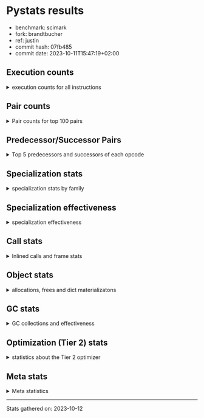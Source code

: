 
# Pystats results

- benchmark: scimark
- fork: brandtbucher
- ref: justin
- commit hash: 07fb485
- commit date: 2023-10-11T15:47:19+02:00

## Execution counts

<details>
<summary> execution counts for all instructions </summary>

|Name | Count | Self | Cumulative | Miss ratio | 
|---|---:|---:|---:|---:|
| LOAD_FAST | 813,094,500 | 18.5% | 18.5% |  |
| LOAD_FAST_LOAD_FAST | 324,695,460 | 7.4% | 26.0% |  |
| POP_JUMP_IF_FALSE | 246,684,780 | 5.6% | 31.6% |  |
| LOAD_ATTR_INSTANCE_VALUE | 240,823,560 | 5.5% | 37.1% |  |
| LOAD_CONST | 220,914,420 | 5.0% | 42.1% |  |
| SWAP | 219,881,040 | 5.0% | 47.1% |  |
| COPY | 207,718,800 | 4.7% | 51.9% |  |
| BINARY_SUBSCR | 175,609,480 | 4.0% | 55.9% |  |
| COMPARE_OP_INT | 167,021,100 | 3.8% | 59.7% |  |
| RESUME_CHECK | 136,703,580 | 3.1% | 62.8% |  |
| RETURN_VALUE | 135,842,700 | 3.1% | 65.9% |  |
| LOAD_GLOBAL_BUILTIN | 133,625,340 | 3.0% | 68.9% |  |
| STORE_SUBSCR | 129,598,560 | 3.0% | 71.9% |  |
| BINARY_OP_ADD_INT | 118,886,160 | 2.7% | 74.6% |  |
| STORE_FAST | 93,677,280 | 2.1% | 76.8% |  |
| BINARY_OP_ADD_FLOAT | 90,549,780 | 2.1% | 78.8% |  |
| BINARY_SUBSCR_GETITEM | 88,538,340 | 2.0% | 80.8% |  |
| BINARY_OP_MULTIPLY_FLOAT | 80,800,980 | 1.8% | 82.7% |  |
| ENTER_EXECUTOR | 79,736,520 | 1.8% | 84.5% |  |
| TO_BOOL_BOOL | 73,060,620 | 1.7% | 86.2% |  |
| JUMP_FORWARD | 70,645,560 | 1.6% | 87.8% |  |
| BINARY_OP_SUBTRACT_FLOAT | 69,083,820 | 1.6% | 89.4% |  |
| CALL_ISINSTANCE | 60,337,740 | 1.4% | 90.7% |  |
| BINARY_SUBSCR_LIST_INT | 60,326,340 | 1.4% | 92.1% |  |
| STORE_FAST_STORE_FAST | 41,780,580 | 1.0% | 93.1% |  |
| CALL_PY_EXACT_ARGS | 41,190,480 | 0.9% | 94.0% |  |
| LOAD_ATTR_METHOD_WITH_VALUES | 41,174,940 | 0.9% | 94.9% |  |
| UNPACK_SEQUENCE_TWO_TUPLE | 35,180,400 | 0.8% | 95.7% |  |
| BINARY_OP_MULTIPLY_INT | 34,928,880 | 0.8% | 96.5% |  |
| BUILD_TUPLE | 29,412,240 | 0.7% | 97.2% |  |
| BINARY_OP_SUBTRACT_INT | 27,661,920 | 0.6% | 97.8% |  |
| STORE_ATTR_INSTANCE_VALUE | 22,569,720 | 0.5% | 98.4% |  |
| LOAD_ATTR_NONDESCRIPTOR_WITH_VALUES | 16,035,480 | 0.4% | 98.7% | 0.1% |
| CALL_BUILTIN_CLASS | 12,943,380 | 0.3% | 99.0% |  |
| COMPARE_OP | 6,607,820 | 0.2% | 99.2% |  |
| BINARY_OP | 6,470,340 | 0.1% | 99.3% |  |
| RETURN_CONST | 6,392,640 | 0.1% | 99.5% |  |
| INTERPRETER_EXIT | 6,373,980 | 0.1% | 99.6% |  |
| POP_JUMP_IF_TRUE | 6,303,000 | 0.1% | 99.7% |  |
| COMPARE_OP_FLOAT | 6,297,000 | 0.1% | 99.9% |  |
| BINARY_SUBSCR_TUPLE_INT | 1,200,000 | 0.0% | 99.9% |  |
| POP_TOP | 618,840 | 0.0% | 99.9% |  |
| JUMP_BACKWARD | 606,460 | 0.0% | 99.9% |  |
| FOR_ITER_GEN | 600,060 | 0.0% | 100.0% |  |
| YIELD_VALUE | 600,000 | 0.0% | 100.0% |  |
| CALL_BUILTIN_O | 315,180 | 0.0% | 100.0% |  |
| FOR_ITER_RANGE | 211,860 | 0.0% | 100.0% |  |
| GET_ITER | 211,560 | 0.0% | 100.0% |  |
| LIST_APPEND | 134,880 | 0.0% | 100.0% |  |
| EXTENDED_ARG | 60,000 | 0.0% | 100.0% |  |
| LOAD_GLOBAL_MODULE | 35,480 | 0.0% | 100.0% |  |
| LOAD_ATTR_MODULE | 18,800 | 0.0% | 100.0% |  |
| CALL | 15,540 | 0.0% | 100.0% |  |
| PUSH_NULL | 13,560 | 0.0% | 100.0% |  |
| STORE_SUBSCR_LIST_INT | 11,400 | 0.0% | 100.0% |  |
| FOR_ITER | 6,100 | 0.0% | 100.0% |  |
| STORE_SLICE | 6,060 | 0.0% | 100.0% |  |
| LOAD_GLOBAL | 1,340 | 0.0% | 100.0% |  |
| BUILD_LIST | 1,200 | 0.0% | 100.0% |  |
| LOAD_ATTR | 940 | 0.0% | 100.0% |  |
| LOAD_DEREF | 900 | 0.0% | 100.0% |  |
| CALL_FUNCTION_EX | 600 | 0.0% | 100.0% |  |
| STORE_ATTR | 540 | 0.0% | 100.0% |  |
| NOP | 300 | 0.0% | 100.0% |  |
| LIST_EXTEND | 300 | 0.0% | 100.0% |  |
| COPY_FREE_VARS | 300 | 0.0% | 100.0% |  |
| CALL_INTRINSIC_1 | 300 | 0.0% | 100.0% |  |
| POP_JUMP_IF_NONE | 180 | 0.0% | 100.0% |  |
| LOAD_FAST_AND_CLEAR | 180 | 0.0% | 100.0% |  |
| EXIT_INIT_CHECK | 180 | 0.0% | 100.0% |  |
| CALL_ALLOC_AND_ENTER_INIT | 180 | 0.0% | 100.0% |  |
| STORE_FAST_LOAD_FAST | 60 | 0.0% | 100.0% |  |
| RETURN_GENERATOR | 60 | 0.0% | 100.0% |  |
| END_FOR | 60 | 0.0% | 100.0% |  |
| BINARY_SLICE | 60 | 0.0% | 100.0% |  |


</details>

## Pair counts

<details>
<summary> Pair counts for top 100 pairs </summary>

|Pair | Count | Self | Cumulative | 
|---|---:|---:|---:|
| LOAD_FAST LOAD_ATTR_INSTANCE_VALUE | 190,214,060 | 4.3% | 4.3% |
| COMPARE_OP_INT POP_JUMP_IF_FALSE | 167,009,100 | 3.8% | 8.1% |
| POP_JUMP_IF_FALSE LOAD_FAST | 162,678,060 | 3.7% | 11.9% |
| LOAD_ATTR_INSTANCE_VALUE LOAD_FAST | 117,776,760 | 2.7% | 14.5% |
| BINARY_SUBSCR_GETITEM RESUME_CHECK | 88,538,340 | 2.0% | 16.6% |
| LOAD_CONST BINARY_OP_ADD_INT | 77,894,620 | 1.8% | 18.3% |
| SWAP SWAP | 75,363,000 | 1.7% | 20.1% |
| SWAP STORE_SUBSCR | 75,363,000 | 1.7% | 21.8% |
| LOAD_CONST LOAD_FAST | 75,225,120 | 1.7% | 23.5% |
| LOAD_GLOBAL_BUILTIN LOAD_FAST | 73,160,760 | 1.7% | 25.2% |
| LOAD_FAST_LOAD_FAST LOAD_CONST | 73,105,980 | 1.7% | 26.8% |
| TO_BOOL_BOOL POP_JUMP_IF_FALSE | 73,060,620 | 1.7% | 28.5% |
| COPY COPY | 69,285,000 | 1.6% | 30.1% |
| COPY BINARY_SUBSCR | 69,285,000 | 1.6% | 31.7% |
| SWAP COPY | 69,148,800 | 1.6% | 33.2% |
| POP_JUMP_IF_FALSE JUMP_FORWARD | 69,148,800 | 1.6% | 34.8% |
| LOAD_FAST SWAP | 69,148,800 | 1.6% | 36.4% |
| LOAD_ATTR_INSTANCE_VALUE COMPARE_OP_INT | 69,148,800 | 1.6% | 38.0% |
| COPY COMPARE_OP_INT | 69,148,800 | 1.6% | 39.5% |
| LOAD_FAST LOAD_CONST | 62,196,240 | 1.4% | 41.0% |
| BINARY_SUBSCR LOAD_FAST | 61,860,000 | 1.4% | 42.4% |
| RESUME_CHECK LOAD_GLOBAL_BUILTIN | 60,337,980 | 1.4% | 43.8% |
| LOAD_GLOBAL_BUILTIN CALL_ISINSTANCE | 60,337,740 | 1.4% | 45.1% |
| LOAD_FAST LOAD_GLOBAL_BUILTIN | 60,337,740 | 1.4% | 46.5% |
| CALL_ISINSTANCE TO_BOOL_BOOL | 60,337,740 | 1.4% | 47.9% |
| LOAD_FAST BINARY_SUBSCR_LIST_INT | 59,726,340 | 1.4% | 49.2% |
| BINARY_SUBSCR_LIST_INT RETURN_VALUE | 59,726,340 | 1.4% | 50.6% |
| RETURN_VALUE LOAD_FAST | 59,714,940 | 1.4% | 52.0% |
| STORE_SUBSCR ENTER_EXECUTOR | 57,503,520 | 1.3% | 53.3% |
| STORE_SUBSCR LOAD_FAST_LOAD_FAST | 55,439,400 | 1.3% | 54.5% |
| LOAD_FAST BINARY_OP_ADD_FLOAT | 55,362,000 | 1.3% | 55.8% |
| BINARY_OP_ADD_FLOAT SWAP | 55,362,000 | 1.3% | 57.1% |
| STORE_FAST LOAD_FAST_LOAD_FAST | 52,988,880 | 1.2% | 58.3% |
| LOAD_FAST_LOAD_FAST LOAD_ATTR_INSTANCE_VALUE | 50,609,400 | 1.2% | 59.4% |
| BINARY_SUBSCR LOAD_FAST_LOAD_FAST | 46,002,240 | 1.0% | 60.5% |
| CALL_PY_EXACT_ARGS RESUME_CHECK | 41,190,420 | 0.9% | 61.4% |
| RESUME_CHECK LOAD_FAST | 41,186,940 | 0.9% | 62.4% |
| LOAD_FAST LOAD_ATTR_METHOD_WITH_VALUES | 41,174,700 | 0.9% | 63.3% |
| LOAD_FAST BINARY_SUBSCR | 39,716,940 | 0.9% | 64.2% |
| LOAD_FAST_LOAD_FAST BINARY_SUBSCR_GETITEM | 39,443,220 | 0.9% | 65.1% |
| BINARY_OP_SUBTRACT_FLOAT LOAD_FAST_LOAD_FAST | 36,596,400 | 0.8% | 65.9% |
| LOAD_FAST BINARY_OP_SUBTRACT_FLOAT | 36,542,600 | 0.8% | 66.8% |
| JUMP_FORWARD LOAD_FAST_LOAD_FAST | 36,071,160 | 0.8% | 67.6% |
| UNPACK_SEQUENCE_TWO_TUPLE STORE_FAST_STORE_FAST | 35,180,400 | 0.8% | 68.4% |
| LOAD_FAST BINARY_OP_ADD_INT | 34,793,460 | 0.8% | 69.2% |
| LOAD_FAST_LOAD_FAST CALL_PY_EXACT_ARGS | 34,583,500 | 0.8% | 70.0% |
| RESUME_CHECK LOAD_CONST | 34,577,520 | 0.8% | 70.8% |
| LOAD_FAST UNPACK_SEQUENCE_TWO_TUPLE | 34,574,400 | 0.8% | 71.6% |
| LOAD_ATTR_METHOD_WITH_VALUES LOAD_FAST_LOAD_FAST | 34,574,400 | 0.8% | 72.4% |
| LOAD_ATTR_INSTANCE_VALUE BINARY_OP_MULTIPLY_INT | 34,574,400 | 0.8% | 73.1% |
| JUMP_FORWARD LOAD_CONST | 34,574,400 | 0.8% | 73.9% |
| BINARY_OP_MULTIPLY_INT LOAD_FAST | 34,574,400 | 0.8% | 74.7% |
| BINARY_OP_ADD_INT RETURN_VALUE | 34,574,400 | 0.8% | 75.5% |
| STORE_FAST_STORE_FAST LOAD_FAST | 29,412,000 | 0.7% | 76.2% |
| RETURN_VALUE BINARY_SUBSCR | 28,812,000 | 0.7% | 76.8% |
| BINARY_SUBSCR RETURN_VALUE | 28,812,000 | 0.7% | 77.5% |
| STORE_FAST LOAD_FAST | 28,045,620 | 0.6% | 78.1% |
| LOAD_CONST BINARY_OP_SUBTRACT_INT | 26,851,920 | 0.6% | 78.7% |
| ENTER_EXECUTOR BINARY_SUBSCR_GETITEM | 26,045,340 | 0.6% | 79.3% |
| BINARY_OP_MULTIPLY_FLOAT BINARY_OP_SUBTRACT_FLOAT | 25,941,000 | 0.6% | 79.9% |
| LOAD_FAST_LOAD_FAST BINARY_SUBSCR | 25,476,480 | 0.6% | 80.5% |
| LOAD_FAST BINARY_OP_MULTIPLY_FLOAT | 24,732,000 | 0.6% | 81.1% |
| BINARY_OP_ADD_INT STORE_SUBSCR | 24,699,120 | 0.6% | 81.6% |
| LOAD_FAST_LOAD_FAST COPY | 24,645,000 | 0.6% | 82.2% |
| ENTER_EXECUTOR LOAD_FAST | 24,642,000 | 0.6% | 82.8% |
| BINARY_OP_ADD_INT COPY | 24,642,000 | 0.6% | 83.3% |
| LOAD_FAST LOAD_FAST | 24,420,000 | 0.6% | 83.9% |
| LOAD_FAST BUILD_TUPLE | 23,649,600 | 0.5% | 84.4% |
| BUILD_TUPLE BINARY_SUBSCR_GETITEM | 23,049,780 | 0.5% | 84.9% |
| LOAD_FAST_LOAD_FAST STORE_ATTR_INSTANCE_VALUE | 22,568,180 | 0.5% | 85.5% |
| STORE_ATTR_INSTANCE_VALUE LOAD_FAST | 22,567,920 | 0.5% | 86.0% |
| LOAD_CONST COMPARE_OP_INT | 22,393,320 | 0.5% | 86.5% |
| BINARY_OP_SUBTRACT_INT STORE_FAST | 21,886,980 | 0.5% | 87.0% |
| LOAD_FAST COPY | 19,998,000 | 0.5% | 87.4% |
| BINARY_SUBSCR BINARY_OP_MULTIPLY_FLOAT | 19,701,060 | 0.4% | 87.9% |
| BINARY_OP_SUBTRACT_FLOAT SWAP | 19,701,000 | 0.4% | 88.3% |
| LOAD_FAST_LOAD_FAST LOAD_FAST | 19,018,620 | 0.4% | 88.8% |
| BINARY_OP_MULTIPLY_FLOAT BINARY_OP_ADD_FLOAT | 17,894,460 | 0.4% | 89.2% |
| BINARY_OP_ADD_FLOAT LOAD_FAST_LOAD_FAST | 17,344,260 | 0.4% | 89.6% |
| RETURN_VALUE BINARY_OP_ADD_FLOAT | 17,287,200 | 0.4% | 90.0% |
| ENTER_EXECUTOR LOAD_FAST_LOAD_FAST | 15,516,960 | 0.4% | 90.3% |
| LOAD_FAST CALL_BUILTIN_CLASS | 12,882,420 | 0.3% | 90.6% |
| BINARY_OP_SUBTRACT_FLOAT STORE_FAST | 12,786,120 | 0.3% | 90.9% |
| CALL_BUILTIN_CLASS BINARY_OP_MULTIPLY_FLOAT | 12,728,880 | 0.3% | 91.2% |
| LOAD_FAST LOAD_ATTR_NONDESCRIPTOR_WITH_VALUES | 12,726,180 | 0.3% | 91.5% |
| BINARY_OP_MULTIPLY_FLOAT RETURN_VALUE | 12,722,940 | 0.3% | 91.8% |
| LOAD_ATTR_NONDESCRIPTOR_WITH_VALUES LOAD_GLOBAL_BUILTIN | 12,722,880 | 0.3% | 92.1% |
| LOAD_ATTR_INSTANCE_VALUE TO_BOOL_BOOL | 12,722,880 | 0.3% | 92.4% |
| BINARY_SUBSCR STORE_FAST | 12,276,060 | 0.3% | 92.6% |
| BINARY_OP_ADD_INT BINARY_SUBSCR | 12,276,060 | 0.3% | 92.9% |
| BINARY_OP_MULTIPLY_FLOAT LOAD_FAST | 12,162,000 | 0.3% | 93.2% |
| LOAD_FAST_LOAD_FAST BINARY_OP_MULTIPLY_FLOAT | 12,108,000 | 0.3% | 93.5% |
| RETURN_VALUE STORE_FAST | 12,006,300 | 0.3% | 93.8% |
| POP_JUMP_IF_FALSE LOAD_FAST_LOAD_FAST | 11,927,580 | 0.3% | 94.0% |
| BINARY_OP_ADD_INT STORE_FAST | 10,923,840 | 0.2% | 94.3% |
| STORE_FAST ENTER_EXECUTOR | 10,879,140 | 0.2% | 94.5% |
| LOAD_FAST STORE_SUBSCR | 10,630,260 | 0.2% | 94.8% |
| STORE_SUBSCR LOAD_FAST | 9,661,260 | 0.2% | 95.0% |
| ENTER_EXECUTOR ENTER_EXECUTOR | 7,470,020 | 0.2% | 95.2% |
| LOAD_CONST COMPARE_OP | 6,606,180 | 0.2% | 95.3% |


</details>

## Predecessor/Successor Pairs

<details>
<summary> Top 5 predecessors and successors of each opcode </summary>

### BINARY_SLICE

<details>
<summary> Successors and predecessors for BINARY_SLICE </summary>

|Predecessors | Count | Percentage | 
|---|---:|---:|
| LOAD_CONST | 60 | 100.0% |

|Successors | Count | Percentage | 
|---|---:|---:|
| LOAD_FAST | 60 | 100.0% |


</details>

### STORE_SLICE

<details>
<summary> Successors and predecessors for STORE_SLICE </summary>

|Predecessors | Count | Percentage | 
|---|---:|---:|
| LOAD_CONST | 6,060 | 100.0% |

|Successors | Count | Percentage | 
|---|---:|---:|
| JUMP_BACKWARD | 6,000 | 99.0% |
| LOAD_FAST | 60 | 1.0% |


</details>

### BINARY_SUBSCR

<details>
<summary> Successors and predecessors for BINARY_SUBSCR </summary>

|Predecessors | Count | Percentage | 
|---|---:|---:|
| COPY | 69,285,000 | 39.5% |
| LOAD_FAST | 39,716,940 | 22.6% |
| RETURN_VALUE | 28,812,000 | 16.4% |
| LOAD_FAST_LOAD_FAST | 25,476,480 | 14.5% |
| BINARY_OP_ADD_INT | 12,276,060 | 7.0% |

|Successors | Count | Percentage | 
|---|---:|---:|
| LOAD_FAST | 61,860,000 | 35.2% |
| LOAD_FAST_LOAD_FAST | 46,002,240 | 26.2% |
| RETURN_VALUE | 28,812,000 | 16.4% |
| BINARY_OP_MULTIPLY_FLOAT | 19,701,060 | 11.2% |
| STORE_FAST | 12,276,060 | 7.0% |


</details>

### GET_ITER

<details>
<summary> Successors and predecessors for GET_ITER </summary>

|Predecessors | Count | Percentage | 
|---|---:|---:|
| CALL_BUILTIN_CLASS | 211,140 | 99.8% |
| LOAD_FAST | 300 | 0.1% |
| RETURN_GENERATOR | 60 | 0.0% |
| CALL | 60 | 0.0% |

|Successors | Count | Percentage | 
|---|---:|---:|
| FOR_ITER_RANGE | 211,260 | 99.9% |
| LOAD_FAST_AND_CLEAR | 180 | 0.1% |
| FOR_ITER_GEN | 60 | 0.0% |
| FOR_ITER | 60 | 0.0% |


</details>

### NOP

<details>
<summary> Successors and predecessors for NOP </summary>

|Predecessors | Count | Percentage | 
|---|---:|---:|
| POP_TOP | 300 | 100.0% |

|Successors | Count | Percentage | 
|---|---:|---:|
| LOAD_DEREF | 300 | 100.0% |


</details>

### POP_TOP

<details>
<summary> Successors and predecessors for POP_TOP </summary>

|Predecessors | Count | Percentage | 
|---|---:|---:|
| RESUME_CHECK | 600,000 | 97.0% |
| RETURN_CONST | 18,420 | 3.0% |
| CALL | 300 | 0.0% |
| RETURN_VALUE | 60 | 0.0% |
| FOR_ITER_GEN | 60 | 0.0% |

|Successors | Count | Percentage | 
|---|---:|---:|
| ENTER_EXECUTOR | 603,000 | 97.4% |
| LOAD_CONST | 9,180 | 1.5% |
| RETURN_CONST | 3,060 | 0.5% |
| LOAD_GLOBAL_MODULE | 3,040 | 0.5% |
| NOP | 300 | 0.0% |


</details>

### PUSH_NULL

<details>
<summary> Successors and predecessors for PUSH_NULL </summary>

|Predecessors | Count | Percentage | 
|---|---:|---:|
| LOAD_ATTR_MODULE | 12,800 | 94.4% |
| LOAD_DEREF | 600 | 4.4% |
| LOAD_ATTR | 100 | 0.7% |
| LOAD_FAST | 60 | 0.4% |

|Successors | Count | Percentage | 
|---|---:|---:|
| LOAD_FAST | 12,600 | 92.9% |
| CALL | 900 | 6.6% |
| LOAD_FAST_LOAD_FAST | 60 | 0.4% |


</details>

### RETURN_VALUE

<details>
<summary> Successors and predecessors for RETURN_VALUE </summary>

|Predecessors | Count | Percentage | 
|---|---:|---:|
| BINARY_SUBSCR_LIST_INT | 59,726,340 | 44.0% |
| BINARY_OP_ADD_INT | 34,574,400 | 25.5% |
| BINARY_SUBSCR | 28,812,000 | 21.2% |
| BINARY_OP_MULTIPLY_FLOAT | 12,722,940 | 9.4% |
| LOAD_FAST | 6,120 | 0.0% |

|Successors | Count | Percentage | 
|---|---:|---:|
| LOAD_FAST | 59,714,940 | 44.0% |
| BINARY_SUBSCR | 28,812,000 | 21.2% |
| BINARY_OP_ADD_FLOAT | 17,287,200 | 12.7% |
| STORE_FAST | 12,006,300 | 8.8% |
| LOAD_FAST_LOAD_FAST | 6,368,100 | 4.7% |


</details>

### STORE_SUBSCR

<details>
<summary> Successors and predecessors for STORE_SUBSCR </summary>

|Predecessors | Count | Percentage | 
|---|---:|---:|
| SWAP | 75,363,000 | 58.2% |
| BINARY_OP_ADD_INT | 24,699,120 | 19.1% |
| LOAD_FAST | 10,630,260 | 8.2% |
| BUILD_TUPLE | 6,362,400 | 4.9% |
| LOAD_FAST_LOAD_FAST | 6,149,400 | 4.7% |

|Successors | Count | Percentage | 
|---|---:|---:|
| ENTER_EXECUTOR | 57,503,520 | 44.4% |
| LOAD_FAST_LOAD_FAST | 55,439,400 | 42.8% |
| LOAD_FAST | 9,661,260 | 7.5% |
| RETURN_CONST | 6,362,400 | 4.9% |
| JUMP_BACKWARD | 600,000 | 0.5% |


</details>

### BINARY_OP

<details>
<summary> Successors and predecessors for BINARY_OP </summary>

|Predecessors | Count | Percentage | 
|---|---:|---:|
| LOAD_ATTR_NONDESCRIPTOR_WITH_VALUES | 3,306,300 | 51.1% |
| LOAD_CONST | 3,105,520 | 48.0% |
| LOAD_FAST | 27,540 | 0.4% |
| BINARY_OP | 9,640 | 0.1% |
| LOAD_FAST_LOAD_FAST | 6,280 | 0.1% |

|Successors | Count | Percentage | 
|---|---:|---:|
| STORE_FAST | 6,417,780 | 99.2% |
| LIST_APPEND | 12,000 | 0.2% |
| BINARY_OP | 9,640 | 0.1% |
| BINARY_OP_ADD_FLOAT | 6,120 | 0.1% |
| LOAD_GLOBAL_MODULE | 6,000 | 0.1% |


</details>

### BUILD_LIST

<details>
<summary> Successors and predecessors for BUILD_LIST </summary>

|Predecessors | Count | Percentage | 
|---|---:|---:|
| LOAD_CONST | 720 | 60.0% |
| LOAD_FAST | 300 | 25.0% |
| SWAP | 180 | 15.0% |

|Successors | Count | Percentage | 
|---|---:|---:|
| CALL | 720 | 60.0% |
| LOAD_DEREF | 300 | 25.0% |
| SWAP | 180 | 15.0% |


</details>

### CALL

<details>
<summary> Successors and predecessors for CALL </summary>

|Predecessors | Count | Percentage | 
|---|---:|---:|
| ENTER_EXECUTOR | 11,880 | 76.4% |
| PUSH_NULL | 900 | 5.8% |
| CALL | 760 | 4.9% |
| BUILD_LIST | 720 | 4.6% |
| LOAD_FAST | 500 | 3.2% |

|Successors | Count | Percentage | 
|---|---:|---:|
| LOAD_FAST | 12,660 | 81.5% |
| CALL | 760 | 4.9% |
| STORE_FAST | 720 | 4.6% |
| CALL_BUILTIN_CLASS | 320 | 2.1% |
| POP_TOP | 300 | 1.9% |


</details>

### CALL_FUNCTION_EX

<details>
<summary> Successors and predecessors for CALL_FUNCTION_EX </summary>

|Predecessors | Count | Percentage | 
|---|---:|---:|
| LOAD_FAST | 300 | 50.0% |
| CALL_INTRINSIC_1 | 300 | 50.0% |

|Successors | Count | Percentage | 
|---|---:|---:|
| RESUME_CHECK | 300 | 50.0% |
| COPY_FREE_VARS | 300 | 50.0% |


</details>

### CALL_INTRINSIC_1

<details>
<summary> Successors and predecessors for CALL_INTRINSIC_1 </summary>

|Predecessors | Count | Percentage | 
|---|---:|---:|
| LIST_EXTEND | 300 | 100.0% |

|Successors | Count | Percentage | 
|---|---:|---:|
| CALL_FUNCTION_EX | 300 | 100.0% |


</details>

### COMPARE_OP

<details>
<summary> Successors and predecessors for COMPARE_OP </summary>

|Predecessors | Count | Percentage | 
|---|---:|---:|
| LOAD_CONST | 6,606,180 | 100.0% |
| COMPARE_OP | 1,640 | 0.0% |

|Successors | Count | Percentage | 
|---|---:|---:|
| POP_JUMP_IF_FALSE | 6,606,120 | 100.0% |
| COMPARE_OP | 1,640 | 0.0% |
| COMPARE_OP_INT | 60 | 0.0% |


</details>

### COPY_FREE_VARS

<details>
<summary> Successors and predecessors for COPY_FREE_VARS </summary>

|Predecessors | Count | Percentage | 
|---|---:|---:|
| CALL_FUNCTION_EX | 300 | 100.0% |

|Successors | Count | Percentage | 
|---|---:|---:|
| RESUME_CHECK | 300 | 100.0% |


</details>

### ENTER_EXECUTOR

<details>
<summary> Successors and predecessors for ENTER_EXECUTOR </summary>

|Predecessors | Count | Percentage | 
|---|---:|---:|
| STORE_SUBSCR | 57,503,520 | 72.1% |
| STORE_FAST | 10,879,140 | 13.6% |
| ENTER_EXECUTOR | 7,470,020 | 9.4% |
| POP_JUMP_IF_TRUE | 1,555,920 | 2.0% |
| POP_JUMP_IF_FALSE | 1,536,000 | 1.9% |

|Successors | Count | Percentage | 
|---|---:|---:|
| BINARY_SUBSCR_GETITEM | 26,045,340 | 32.7% |
| LOAD_FAST | 24,642,000 | 30.9% |
| LOAD_FAST_LOAD_FAST | 15,516,960 | 19.5% |
| ENTER_EXECUTOR | 7,470,020 | 9.4% |
| LOAD_CONST | 3,061,860 | 3.8% |


</details>

### FOR_ITER

<details>
<summary> Successors and predecessors for FOR_ITER </summary>

|Predecessors | Count | Percentage | 
|---|---:|---:|
| JUMP_BACKWARD | 6,000 | 98.4% |
| GET_ITER | 60 | 1.0% |
| FOR_ITER | 40 | 0.7% |

|Successors | Count | Percentage | 
|---|---:|---:|
| UNPACK_SEQUENCE_TWO_TUPLE | 6,000 | 98.4% |
| RETURN_CONST | 60 | 1.0% |
| FOR_ITER | 40 | 0.7% |


</details>

### JUMP_BACKWARD

<details>
<summary> Successors and predecessors for JUMP_BACKWARD </summary>

|Predecessors | Count | Percentage | 
|---|---:|---:|
| STORE_SUBSCR | 600,000 | 98.9% |
| STORE_SLICE | 6,000 | 1.0% |
| ENTER_EXECUTOR | 220 | 0.0% |
| POP_TOP | 180 | 0.0% |
| POP_JUMP_IF_TRUE | 60 | 0.0% |

|Successors | Count | Percentage | 
|---|---:|---:|
| FOR_ITER_GEN | 600,000 | 98.9% |
| FOR_ITER | 6,000 | 1.0% |
| FOR_ITER_RANGE | 420 | 0.1% |
| ENTER_EXECUTOR | 40 | 0.0% |


</details>

### LIST_EXTEND

<details>
<summary> Successors and predecessors for LIST_EXTEND </summary>

|Predecessors | Count | Percentage | 
|---|---:|---:|
| LOAD_DEREF | 300 | 100.0% |

|Successors | Count | Percentage | 
|---|---:|---:|
| CALL_INTRINSIC_1 | 300 | 100.0% |


</details>

### LOAD_ATTR

<details>
<summary> Successors and predecessors for LOAD_ATTR </summary>

|Predecessors | Count | Percentage | 
|---|---:|---:|
| LOAD_FAST | 340 | 36.2% |
| LOAD_GLOBAL_MODULE | 300 | 31.9% |
| LOAD_FAST_LOAD_FAST | 180 | 19.1% |
| LOAD_GLOBAL | 100 | 10.6% |
| RETURN_VALUE | 20 | 2.1% |

|Successors | Count | Percentage | 
|---|---:|---:|
| LOAD_ATTR_NONDESCRIPTOR_WITH_VALUES | 300 | 31.9% |
| LOAD_ATTR_MODULE | 300 | 31.9% |
| LOAD_ATTR_METHOD_WITH_VALUES | 140 | 14.9% |
| PUSH_NULL | 100 | 10.6% |
| LOAD_ATTR_INSTANCE_VALUE | 100 | 10.6% |


</details>

### LOAD_CONST

<details>
<summary> Successors and predecessors for LOAD_CONST </summary>

|Predecessors | Count | Percentage | 
|---|---:|---:|
| LOAD_FAST_LOAD_FAST | 73,105,980 | 33.1% |
| LOAD_FAST | 62,196,240 | 28.2% |
| RESUME_CHECK | 34,577,520 | 15.7% |
| JUMP_FORWARD | 34,574,400 | 15.7% |
| BINARY_OP_ADD_FLOAT | 6,000,000 | 2.7% |

|Successors | Count | Percentage | 
|---|---:|---:|
| BINARY_OP_ADD_INT | 77,894,620 | 35.3% |
| LOAD_FAST | 75,225,120 | 34.1% |
| BINARY_OP_SUBTRACT_INT | 26,851,920 | 12.2% |
| COMPARE_OP_INT | 22,393,320 | 10.1% |
| COMPARE_OP | 6,606,180 | 3.0% |


</details>

### LOAD_DEREF

<details>
<summary> Successors and predecessors for LOAD_DEREF </summary>

|Predecessors | Count | Percentage | 
|---|---:|---:|
| RESUME_CHECK | 300 | 33.3% |
| NOP | 300 | 33.3% |
| BUILD_LIST | 300 | 33.3% |

|Successors | Count | Percentage | 
|---|---:|---:|
| PUSH_NULL | 600 | 66.7% |
| LIST_EXTEND | 300 | 33.3% |


</details>

### LOAD_FAST

<details>
<summary> Successors and predecessors for LOAD_FAST </summary>

|Predecessors | Count | Percentage | 
|---|---:|---:|
| POP_JUMP_IF_FALSE | 162,678,060 | 20.0% |
| LOAD_ATTR_INSTANCE_VALUE | 117,776,760 | 14.5% |
| LOAD_CONST | 75,225,120 | 9.3% |
| LOAD_GLOBAL_BUILTIN | 73,160,760 | 9.0% |
| BINARY_SUBSCR | 61,860,000 | 7.6% |

|Successors | Count | Percentage | 
|---|---:|---:|
| LOAD_ATTR_INSTANCE_VALUE | 190,214,060 | 23.4% |
| SWAP | 69,148,800 | 8.5% |
| LOAD_CONST | 62,196,240 | 7.6% |
| LOAD_GLOBAL_BUILTIN | 60,337,740 | 7.4% |
| BINARY_SUBSCR_LIST_INT | 59,726,340 | 7.3% |


</details>

### LOAD_FAST_LOAD_FAST

<details>
<summary> Successors and predecessors for LOAD_FAST_LOAD_FAST </summary>

|Predecessors | Count | Percentage | 
|---|---:|---:|
| STORE_SUBSCR | 55,439,400 | 17.1% |
| STORE_FAST | 52,988,880 | 16.3% |
| BINARY_SUBSCR | 46,002,240 | 14.2% |
| BINARY_OP_SUBTRACT_FLOAT | 36,596,400 | 11.3% |
| JUMP_FORWARD | 36,071,160 | 11.1% |

|Successors | Count | Percentage | 
|---|---:|---:|
| LOAD_CONST | 73,105,980 | 22.5% |
| LOAD_ATTR_INSTANCE_VALUE | 50,609,400 | 15.6% |
| BINARY_SUBSCR_GETITEM | 39,443,220 | 12.1% |
| CALL_PY_EXACT_ARGS | 34,583,500 | 10.7% |
| BINARY_SUBSCR | 25,476,480 | 7.8% |


</details>

### LOAD_GLOBAL

<details>
<summary> Successors and predecessors for LOAD_GLOBAL </summary>

|Predecessors | Count | Percentage | 
|---|---:|---:|
| STORE_FAST | 540 | 40.3% |
| RESUME_CHECK | 220 | 16.4% |
| RETURN_VALUE | 200 | 14.9% |
| STORE_ATTR_INSTANCE_VALUE | 140 | 10.4% |
| FOR_ITER_RANGE | 80 | 6.0% |

|Successors | Count | Percentage | 
|---|---:|---:|
| LOAD_GLOBAL_MODULE | 760 | 56.7% |
| LOAD_GLOBAL_BUILTIN | 480 | 35.8% |
| LOAD_ATTR | 100 | 7.5% |


</details>

### POP_JUMP_IF_FALSE

<details>
<summary> Successors and predecessors for POP_JUMP_IF_FALSE </summary>

|Predecessors | Count | Percentage | 
|---|---:|---:|
| COMPARE_OP_INT | 167,009,100 | 67.7% |
| TO_BOOL_BOOL | 73,060,620 | 29.6% |
| COMPARE_OP | 6,606,120 | 2.7% |
| EXTENDED_ARG | 6,000 | 0.0% |
| ENTER_EXECUTOR | 2,940 | 0.0% |

|Successors | Count | Percentage | 
|---|---:|---:|
| LOAD_FAST | 162,678,060 | 65.9% |
| JUMP_FORWARD | 69,148,800 | 28.0% |
| LOAD_FAST_LOAD_FAST | 11,927,580 | 4.8% |
| ENTER_EXECUTOR | 1,536,000 | 0.6% |
| LOAD_CONST | 1,325,280 | 0.5% |


</details>

### POP_JUMP_IF_NONE

<details>
<summary> Successors and predecessors for POP_JUMP_IF_NONE </summary>

|Predecessors | Count | Percentage | 
|---|---:|---:|
| LOAD_FAST | 180 | 100.0% |

|Successors | Count | Percentage | 
|---|---:|---:|
| RETURN_CONST | 180 | 100.0% |


</details>

### POP_JUMP_IF_TRUE

<details>
<summary> Successors and predecessors for POP_JUMP_IF_TRUE </summary>

|Predecessors | Count | Percentage | 
|---|---:|---:|
| COMPARE_OP_FLOAT | 6,297,000 | 99.9% |
| COMPARE_OP_INT | 6,000 | 0.1% |

|Successors | Count | Percentage | 
|---|---:|---:|
| LOAD_FAST | 4,741,080 | 75.2% |
| ENTER_EXECUTOR | 1,555,920 | 24.7% |
| LOAD_GLOBAL_BUILTIN | 5,940 | 0.1% |
| JUMP_BACKWARD | 60 | 0.0% |


</details>

### STORE_ATTR

<details>
<summary> Successors and predecessors for STORE_ATTR </summary>

|Predecessors | Count | Percentage | 
|---|---:|---:|
| LOAD_FAST | 440 | 81.5% |
| LOAD_FAST_LOAD_FAST | 100 | 18.5% |

|Successors | Count | Percentage | 
|---|---:|---:|
| STORE_ATTR_INSTANCE_VALUE | 540 | 100.0% |


</details>

### STORE_FAST

<details>
<summary> Successors and predecessors for STORE_FAST </summary>

|Predecessors | Count | Percentage | 
|---|---:|---:|
| BINARY_OP_SUBTRACT_INT | 21,886,980 | 23.4% |
| BINARY_OP_SUBTRACT_FLOAT | 12,786,120 | 13.6% |
| BINARY_SUBSCR | 12,276,060 | 13.1% |
| RETURN_VALUE | 12,006,300 | 12.8% |
| BINARY_OP_ADD_INT | 10,923,840 | 11.7% |

|Successors | Count | Percentage | 
|---|---:|---:|
| LOAD_FAST_LOAD_FAST | 52,988,880 | 56.6% |
| LOAD_FAST | 28,045,620 | 29.9% |
| ENTER_EXECUTOR | 10,879,140 | 11.6% |
| JUMP_FORWARD | 1,496,760 | 1.6% |
| LOAD_CONST | 156,540 | 0.2% |


</details>

### BINARY_OP_ADD_FLOAT

<details>
<summary> Successors and predecessors for BINARY_OP_ADD_FLOAT </summary>

|Predecessors | Count | Percentage | 
|---|---:|---:|
| LOAD_FAST | 55,362,000 | 61.1% |
| BINARY_OP_MULTIPLY_FLOAT | 17,894,460 | 19.8% |
| RETURN_VALUE | 17,287,200 | 19.1% |
| BINARY_OP | 6,120 | 0.0% |

|Successors | Count | Percentage | 
|---|---:|---:|
| SWAP | 55,362,000 | 61.1% |
| LOAD_FAST_LOAD_FAST | 17,344,260 | 19.2% |
| STORE_FAST | 6,078,060 | 6.7% |
| LOAD_CONST | 6,000,000 | 6.6% |
| BINARY_OP_MULTIPLY_FLOAT | 5,762,400 | 6.4% |


</details>

### BINARY_OP_ADD_INT

<details>
<summary> Successors and predecessors for BINARY_OP_ADD_INT </summary>

|Predecessors | Count | Percentage | 
|---|---:|---:|
| LOAD_CONST | 77,894,620 | 65.5% |
| LOAD_FAST | 34,793,460 | 29.3% |
| LOAD_FAST_LOAD_FAST | 6,198,060 | 5.2% |
| BINARY_OP | 20 | 0.0% |

|Successors | Count | Percentage | 
|---|---:|---:|
| RETURN_VALUE | 34,574,400 | 29.1% |
| STORE_SUBSCR | 24,699,120 | 20.8% |
| COPY | 24,642,000 | 20.7% |
| BINARY_SUBSCR | 12,276,060 | 10.3% |
| STORE_FAST | 10,923,840 | 9.2% |


</details>

### BINARY_OP_MULTIPLY_FLOAT

<details>
<summary> Successors and predecessors for BINARY_OP_MULTIPLY_FLOAT </summary>

|Predecessors | Count | Percentage | 
|---|---:|---:|
| LOAD_FAST | 24,732,000 | 30.6% |
| BINARY_SUBSCR | 19,701,060 | 24.4% |
| CALL_BUILTIN_CLASS | 12,728,880 | 15.8% |
| LOAD_FAST_LOAD_FAST | 12,108,000 | 15.0% |
| RETURN_VALUE | 5,762,400 | 7.1% |

|Successors | Count | Percentage | 
|---|---:|---:|
| BINARY_OP_SUBTRACT_FLOAT | 25,941,000 | 32.1% |
| BINARY_OP_ADD_FLOAT | 17,894,460 | 22.1% |
| RETURN_VALUE | 12,722,940 | 15.7% |
| LOAD_FAST | 12,162,000 | 15.1% |
| LOAD_FAST_LOAD_FAST | 6,000,180 | 7.4% |


</details>

### BINARY_OP_MULTIPLY_INT

<details>
<summary> Successors and predecessors for BINARY_OP_MULTIPLY_INT </summary>

|Predecessors | Count | Percentage | 
|---|---:|---:|
| LOAD_ATTR_INSTANCE_VALUE | 34,574,400 | 99.0% |
| BINARY_OP_ADD_INT | 168,000 | 0.5% |
| LOAD_FAST | 66,040 | 0.2% |
| LOAD_CONST | 63,060 | 0.2% |
| LOAD_FAST_LOAD_FAST | 57,320 | 0.2% |

|Successors | Count | Percentage | 
|---|---:|---:|
| LOAD_FAST | 34,574,400 | 99.0% |
| STORE_FAST | 237,360 | 0.7% |
| CALL_BUILTIN_CLASS | 60,000 | 0.2% |
| LOAD_FAST_LOAD_FAST | 57,060 | 0.2% |
| BINARY_OP | 60 | 0.0% |


</details>

### BINARY_OP_SUBTRACT_FLOAT

<details>
<summary> Successors and predecessors for BINARY_OP_SUBTRACT_FLOAT </summary>

|Predecessors | Count | Percentage | 
|---|---:|---:|
| LOAD_FAST | 36,542,600 | 52.9% |
| BINARY_OP_MULTIPLY_FLOAT | 25,941,000 | 37.6% |
| BINARY_SUBSCR | 6,600,120 | 9.6% |
| BINARY_OP | 100 | 0.0% |

|Successors | Count | Percentage | 
|---|---:|---:|
| LOAD_FAST_LOAD_FAST | 36,596,400 | 53.0% |
| SWAP | 19,701,000 | 28.5% |
| STORE_FAST | 12,786,120 | 18.5% |
| RETURN_VALUE | 300 | 0.0% |


</details>

### CALL_BUILTIN_CLASS

<details>
<summary> Successors and predecessors for CALL_BUILTIN_CLASS </summary>

|Predecessors | Count | Percentage | 
|---|---:|---:|
| LOAD_FAST | 12,882,420 | 99.5% |
| BINARY_OP_MULTIPLY_INT | 60,000 | 0.5% |
| BINARY_OP_SUBTRACT_INT | 360 | 0.0% |
| CALL | 320 | 0.0% |
| LOAD_CONST | 120 | 0.0% |

|Successors | Count | Percentage | 
|---|---:|---:|
| BINARY_OP_MULTIPLY_FLOAT | 12,728,880 | 98.3% |
| GET_ITER | 211,140 | 1.6% |
| BINARY_OP | 3,000 | 0.0% |
| STORE_FAST | 300 | 0.0% |
| LOAD_FAST | 60 | 0.0% |


</details>

### CALL_PY_EXACT_ARGS

<details>
<summary> Successors and predecessors for CALL_PY_EXACT_ARGS </summary>

|Predecessors | Count | Percentage | 
|---|---:|---:|
| LOAD_FAST_LOAD_FAST | 34,583,500 | 84.0% |
| LOAD_ATTR_METHOD_WITH_VALUES | 6,600,160 | 16.0% |
| LOAD_FAST | 3,460 | 0.0% |
| LOAD_CONST | 3,060 | 0.0% |
| CALL | 300 | 0.0% |

|Successors | Count | Percentage | 
|---|---:|---:|
| RESUME_CHECK | 41,190,420 | 100.0% |
| RETURN_GENERATOR | 60 | 0.0% |


</details>

### COMPARE_OP_INT

<details>
<summary> Successors and predecessors for COMPARE_OP_INT </summary>

|Predecessors | Count | Percentage | 
|---|---:|---:|
| LOAD_ATTR_INSTANCE_VALUE | 69,148,800 | 41.4% |
| COPY | 69,148,800 | 41.4% |
| LOAD_CONST | 22,393,320 | 13.4% |
| LOAD_FAST_LOAD_FAST | 6,312,120 | 3.8% |
| BINARY_OP_SUBTRACT_INT | 12,000 | 0.0% |

|Successors | Count | Percentage | 
|---|---:|---:|
| POP_JUMP_IF_FALSE | 167,009,100 | 100.0% |
| POP_JUMP_IF_TRUE | 6,000 | 0.0% |
| EXTENDED_ARG | 6,000 | 0.0% |


</details>

### FOR_ITER_RANGE

<details>
<summary> Successors and predecessors for FOR_ITER_RANGE </summary>

|Predecessors | Count | Percentage | 
|---|---:|---:|
| GET_ITER | 211,260 | 99.7% |
| JUMP_BACKWARD | 420 | 0.2% |
| SWAP | 180 | 0.1% |

|Successors | Count | Percentage | 
|---|---:|---:|
| STORE_FAST | 205,440 | 97.0% |
| LOAD_FAST | 6,000 | 2.8% |
| LOAD_GLOBAL_MODULE | 160 | 0.1% |
| LOAD_GLOBAL | 80 | 0.0% |
| STORE_FAST_LOAD_FAST | 60 | 0.0% |


</details>

### LOAD_ATTR_MODULE

<details>
<summary> Successors and predecessors for LOAD_ATTR_MODULE </summary>

|Predecessors | Count | Percentage | 
|---|---:|---:|
| LOAD_GLOBAL_MODULE | 18,500 | 98.4% |
| LOAD_ATTR | 300 | 1.6% |

|Successors | Count | Percentage | 
|---|---:|---:|
| PUSH_NULL | 12,800 | 68.1% |
| BINARY_OP_MULTIPLY_FLOAT | 6,000 | 31.9% |


</details>

### LOAD_GLOBAL_BUILTIN

<details>
<summary> Successors and predecessors for LOAD_GLOBAL_BUILTIN </summary>

|Predecessors | Count | Percentage | 
|---|---:|---:|
| RESUME_CHECK | 60,337,980 | 45.2% |
| LOAD_FAST | 60,337,740 | 45.2% |
| LOAD_ATTR_NONDESCRIPTOR_WITH_VALUES | 12,722,880 | 9.5% |
| ENTER_EXECUTOR | 117,040 | 0.1% |
| STORE_FAST | 93,800 | 0.1% |

|Successors | Count | Percentage | 
|---|---:|---:|
| LOAD_FAST | 73,160,760 | 54.8% |
| CALL_ISINSTANCE | 60,337,740 | 45.2% |
| LOAD_CONST | 120,540 | 0.1% |
| LOAD_FAST_LOAD_FAST | 6,300 | 0.0% |


</details>

### LOAD_GLOBAL_MODULE

<details>
<summary> Successors and predecessors for LOAD_GLOBAL_MODULE </summary>

|Predecessors | Count | Percentage | 
|---|---:|---:|
| STORE_FAST | 15,940 | 44.9% |
| POP_JUMP_IF_FALSE | 9,060 | 25.5% |
| BINARY_OP | 6,000 | 16.9% |
| POP_TOP | 3,040 | 8.6% |
| LOAD_GLOBAL | 760 | 2.1% |

|Successors | Count | Percentage | 
|---|---:|---:|
| LOAD_ATTR_MODULE | 18,500 | 52.1% |
| LOAD_FAST_LOAD_FAST | 12,420 | 35.0% |
| LOAD_FAST | 3,180 | 9.0% |
| LOAD_CONST | 1,080 | 3.0% |
| LOAD_ATTR | 300 | 0.8% |


</details>

### RESUME_CHECK

<details>
<summary> Successors and predecessors for RESUME_CHECK </summary>

|Predecessors | Count | Percentage | 
|---|---:|---:|
| BINARY_SUBSCR_GETITEM | 88,538,340 | 64.8% |
| CALL_PY_EXACT_ARGS | 41,190,420 | 30.1% |
| CACHE | 6,373,980 | 4.7% |
| FOR_ITER_GEN | 600,000 | 0.4% |
| COPY_FREE_VARS | 300 | 0.0% |

|Successors | Count | Percentage | 
|---|---:|---:|
| LOAD_GLOBAL_BUILTIN | 60,337,980 | 44.1% |
| LOAD_FAST | 41,186,940 | 30.1% |
| LOAD_CONST | 34,577,520 | 25.3% |
| POP_TOP | 600,000 | 0.4% |
| LOAD_FAST_LOAD_FAST | 360 | 0.0% |


</details>

### EXIT_INIT_CHECK

<details>
<summary> Successors and predecessors for EXIT_INIT_CHECK </summary>

|Predecessors | Count | Percentage | 
|---|---:|---:|
| RETURN_CONST | 180 | 100.0% |

|Successors | Count | Percentage | 
|---|---:|---:|
| RETURN_VALUE | 180 | 100.0% |


</details>

### COPY

<details>
<summary> Successors and predecessors for COPY </summary>

|Predecessors | Count | Percentage | 
|---|---:|---:|
| COPY | 69,285,000 | 33.4% |
| SWAP | 69,148,800 | 33.3% |
| LOAD_FAST_LOAD_FAST | 24,645,000 | 11.9% |
| BINARY_OP_ADD_INT | 24,642,000 | 11.9% |
| LOAD_FAST | 19,998,000 | 9.6% |

|Successors | Count | Percentage | 
|---|---:|---:|
| COPY | 69,285,000 | 33.4% |
| BINARY_SUBSCR | 69,285,000 | 33.4% |
| COMPARE_OP_INT | 69,148,800 | 33.3% |


</details>

### EXTENDED_ARG

<details>
<summary> Successors and predecessors for EXTENDED_ARG </summary>

|Predecessors | Count | Percentage | 
|---|---:|---:|
| POP_JUMP_IF_FALSE | 54,000 | 90.0% |
| COMPARE_OP_INT | 6,000 | 10.0% |

|Successors | Count | Percentage | 
|---|---:|---:|
| ENTER_EXECUTOR | 54,000 | 90.0% |
| POP_JUMP_IF_FALSE | 6,000 | 10.0% |


</details>

### JUMP_FORWARD

<details>
<summary> Successors and predecessors for JUMP_FORWARD </summary>

|Predecessors | Count | Percentage | 
|---|---:|---:|
| POP_JUMP_IF_FALSE | 69,148,800 | 97.9% |
| STORE_FAST | 1,496,760 | 2.1% |

|Successors | Count | Percentage | 
|---|---:|---:|
| LOAD_FAST_LOAD_FAST | 36,071,160 | 51.1% |
| LOAD_CONST | 34,574,400 | 48.9% |


</details>

### LIST_APPEND

<details>
<summary> Successors and predecessors for LIST_APPEND </summary>

|Predecessors | Count | Percentage | 
|---|---:|---:|
| RETURN_VALUE | 122,880 | 91.1% |
| BINARY_OP | 12,000 | 8.9% |

|Successors | Count | Percentage | 
|---|---:|---:|
| ENTER_EXECUTOR | 134,880 | 100.0% |


</details>

### LOAD_FAST_AND_CLEAR

<details>
<summary> Successors and predecessors for LOAD_FAST_AND_CLEAR </summary>

|Predecessors | Count | Percentage | 
|---|---:|---:|
| GET_ITER | 180 | 100.0% |

|Successors | Count | Percentage | 
|---|---:|---:|
| SWAP | 180 | 100.0% |


</details>

### RETURN_CONST

<details>
<summary> Successors and predecessors for RETURN_CONST </summary>

|Predecessors | Count | Percentage | 
|---|---:|---:|
| STORE_SUBSCR | 6,362,400 | 99.5% |
| STORE_SUBSCR_LIST_INT | 11,400 | 0.2% |
| ENTER_EXECUTOR | 9,120 | 0.1% |
| POP_JUMP_IF_FALSE | 6,000 | 0.1% |
| POP_TOP | 3,060 | 0.0% |

|Successors | Count | Percentage | 
|---|---:|---:|
| INTERPRETER_EXIT | 6,373,980 | 99.7% |
| POP_TOP | 18,420 | 0.3% |
| EXIT_INIT_CHECK | 180 | 0.0% |
| END_FOR | 60 | 0.0% |


</details>

### STORE_FAST_LOAD_FAST

<details>
<summary> Successors and predecessors for STORE_FAST_LOAD_FAST </summary>

|Predecessors | Count | Percentage | 
|---|---:|---:|
| FOR_ITER_RANGE | 60 | 100.0% |

|Successors | Count | Percentage | 
|---|---:|---:|
| LOAD_ATTR_METHOD_WITH_VALUES | 60 | 100.0% |


</details>

### STORE_FAST_STORE_FAST

<details>
<summary> Successors and predecessors for STORE_FAST_STORE_FAST </summary>

|Predecessors | Count | Percentage | 
|---|---:|---:|
| UNPACK_SEQUENCE_TWO_TUPLE | 35,180,400 | 84.2% |
| LOAD_ATTR_INSTANCE_VALUE | 6,600,180 | 15.8% |

|Successors | Count | Percentage | 
|---|---:|---:|
| LOAD_FAST | 29,412,000 | 70.4% |
| STORE_FAST | 6,600,120 | 15.8% |
| LOAD_FAST_LOAD_FAST | 5,768,400 | 13.8% |
| LOAD_GLOBAL_BUILTIN | 40 | 0.0% |
| LOAD_GLOBAL | 20 | 0.0% |


</details>

### SWAP

<details>
<summary> Successors and predecessors for SWAP </summary>

|Predecessors | Count | Percentage | 
|---|---:|---:|
| SWAP | 75,363,000 | 34.3% |
| LOAD_FAST | 69,148,800 | 31.4% |
| BINARY_OP_ADD_FLOAT | 55,362,000 | 25.2% |
| BINARY_OP_SUBTRACT_FLOAT | 19,701,000 | 9.0% |
| BINARY_OP_MULTIPLY_FLOAT | 300,000 | 0.1% |

|Successors | Count | Percentage | 
|---|---:|---:|
| SWAP | 75,363,000 | 34.3% |
| STORE_SUBSCR | 75,363,000 | 34.3% |
| COPY | 69,148,800 | 31.4% |
| LOAD_FAST_LOAD_FAST | 5,700 | 0.0% |
| STORE_FAST | 180 | 0.0% |


</details>

### BINARY_OP_SUBTRACT_INT

<details>
<summary> Successors and predecessors for BINARY_OP_SUBTRACT_INT </summary>

|Predecessors | Count | Percentage | 
|---|---:|---:|
| LOAD_CONST | 26,851,920 | 97.1% |
| LOAD_FAST_LOAD_FAST | 810,000 | 2.9% |

|Successors | Count | Percentage | 
|---|---:|---:|
| STORE_FAST | 21,886,980 | 79.1% |
| LOAD_FAST | 5,762,400 | 20.8% |
| COMPARE_OP_INT | 12,000 | 0.0% |
| CALL_BUILTIN_CLASS | 360 | 0.0% |
| BUILD_TUPLE | 180 | 0.0% |


</details>

### CALL_ALLOC_AND_ENTER_INIT

<details>
<summary> Successors and predecessors for CALL_ALLOC_AND_ENTER_INIT </summary>

|Predecessors | Count | Percentage | 
|---|---:|---:|
| LOAD_CONST | 120 | 66.7% |
| CALL | 60 | 33.3% |

|Successors | Count | Percentage | 
|---|---:|---:|
| RESUME_CHECK | 180 | 100.0% |


</details>

### CALL_BUILTIN_O

<details>
<summary> Successors and predecessors for CALL_BUILTIN_O </summary>

|Predecessors | Count | Percentage | 
|---|---:|---:|
| BINARY_SUBSCR | 303,000 | 96.1% |
| LOAD_FAST | 6,120 | 1.9% |
| BINARY_OP | 6,000 | 1.9% |
| CALL | 60 | 0.0% |

|Successors | Count | Percentage | 
|---|---:|---:|
| STORE_FAST | 315,180 | 100.0% |


</details>

### LOAD_ATTR_INSTANCE_VALUE

<details>
<summary> Successors and predecessors for LOAD_ATTR_INSTANCE_VALUE </summary>

|Predecessors | Count | Percentage | 
|---|---:|---:|
| LOAD_FAST | 190,214,060 | 79.0% |
| LOAD_FAST_LOAD_FAST | 50,609,400 | 21.0% |
| LOAD_ATTR | 100 | 0.0% |

|Successors | Count | Percentage | 
|---|---:|---:|
| LOAD_FAST | 117,776,760 | 48.9% |
| COMPARE_OP_INT | 69,148,800 | 28.7% |
| BINARY_OP_MULTIPLY_INT | 34,574,400 | 14.4% |
| TO_BOOL_BOOL | 12,722,880 | 5.3% |
| STORE_FAST_STORE_FAST | 6,600,180 | 2.7% |


</details>

### LOAD_ATTR_METHOD_WITH_VALUES

<details>
<summary> Successors and predecessors for LOAD_ATTR_METHOD_WITH_VALUES </summary>

|Predecessors | Count | Percentage | 
|---|---:|---:|
| LOAD_FAST | 41,174,700 | 100.0% |
| LOAD_ATTR | 140 | 0.0% |
| STORE_FAST_LOAD_FAST | 60 | 0.0% |
| RETURN_VALUE | 40 | 0.0% |

|Successors | Count | Percentage | 
|---|---:|---:|
| LOAD_FAST_LOAD_FAST | 34,574,400 | 84.0% |
| CALL_PY_EXACT_ARGS | 6,600,160 | 16.0% |
| LOAD_FAST | 300 | 0.0% |
| LOAD_GLOBAL_MODULE | 40 | 0.0% |
| LOAD_GLOBAL | 20 | 0.0% |


</details>

### LOAD_ATTR_NONDESCRIPTOR_WITH_VALUES

<details>
<summary> Successors and predecessors for LOAD_ATTR_NONDESCRIPTOR_WITH_VALUES </summary>

|Predecessors | Count | Percentage | 
|---|---:|---:|
| LOAD_FAST | 12,726,180 | 79.4% |
| LOAD_FAST_LOAD_FAST | 3,306,120 | 20.6% |
| ENTER_EXECUTOR | 2,880 | 0.0% |
| LOAD_ATTR | 300 | 0.0% |

|Successors | Count | Percentage | 
|---|---:|---:|
| LOAD_GLOBAL_BUILTIN | 12,722,880 | 79.3% |
| BINARY_OP | 3,306,300 | 20.6% |
| LOAD_FAST | 3,060 | 0.0% |
| LOAD_CONST | 3,060 | 0.0% |
| CALL | 180 | 0.0% |


</details>

### STORE_ATTR_INSTANCE_VALUE

<details>
<summary> Successors and predecessors for STORE_ATTR_INSTANCE_VALUE </summary>

|Predecessors | Count | Percentage | 
|---|---:|---:|
| LOAD_FAST_LOAD_FAST | 22,568,180 | 100.0% |
| LOAD_FAST | 1,000 | 0.0% |
| STORE_ATTR | 540 | 0.0% |

|Successors | Count | Percentage | 
|---|---:|---:|
| LOAD_FAST | 22,567,920 | 100.0% |
| LOAD_CONST | 720 | 0.0% |
| RETURN_CONST | 360 | 0.0% |
| LOAD_GLOBAL_BUILTIN | 360 | 0.0% |
| LOAD_FAST_LOAD_FAST | 180 | 0.0% |


</details>

### TO_BOOL_BOOL

<details>
<summary> Successors and predecessors for TO_BOOL_BOOL </summary>

|Predecessors | Count | Percentage | 
|---|---:|---:|
| CALL_ISINSTANCE | 60,337,740 | 82.6% |
| LOAD_ATTR_INSTANCE_VALUE | 12,722,880 | 17.4% |

|Successors | Count | Percentage | 
|---|---:|---:|
| POP_JUMP_IF_FALSE | 73,060,620 | 100.0% |


</details>

### CACHE

<details>
<summary> Successors and predecessors for CACHE </summary>

|Predecessors | Count | Percentage | 
|---|---:|---:|

|Successors | Count | Percentage | 
|---|---:|---:|
| RESUME_CHECK | 6,373,980 | 100.0% |


</details>

### END_FOR

<details>
<summary> Successors and predecessors for END_FOR </summary>

|Predecessors | Count | Percentage | 
|---|---:|---:|
| RETURN_CONST | 60 | 100.0% |

|Successors | Count | Percentage | 
|---|---:|---:|
| LOAD_FAST | 60 | 100.0% |


</details>

### INTERPRETER_EXIT

<details>
<summary> Successors and predecessors for INTERPRETER_EXIT </summary>

|Predecessors | Count | Percentage | 
|---|---:|---:|
| RETURN_CONST | 6,373,980 | 100.0% |

|Successors | Count | Percentage | 
|---|---:|---:|


</details>

### RETURN_GENERATOR

<details>
<summary> Successors and predecessors for RETURN_GENERATOR </summary>

|Predecessors | Count | Percentage | 
|---|---:|---:|
| CALL_PY_EXACT_ARGS | 60 | 100.0% |

|Successors | Count | Percentage | 
|---|---:|---:|
| GET_ITER | 60 | 100.0% |


</details>

### BUILD_TUPLE

<details>
<summary> Successors and predecessors for BUILD_TUPLE </summary>

|Predecessors | Count | Percentage | 
|---|---:|---:|
| LOAD_FAST | 23,649,600 | 80.4% |
| BINARY_OP_ADD_INT | 5,762,400 | 19.6% |
| BINARY_OP_SUBTRACT_INT | 180 | 0.0% |
| LOAD_FAST_LOAD_FAST | 60 | 0.0% |

|Successors | Count | Percentage | 
|---|---:|---:|
| BINARY_SUBSCR_GETITEM | 23,049,780 | 78.4% |
| STORE_SUBSCR | 6,362,400 | 21.6% |
| YIELD_VALUE | 60 | 0.0% |


</details>

### YIELD_VALUE

<details>
<summary> Successors and predecessors for YIELD_VALUE </summary>

|Predecessors | Count | Percentage | 
|---|---:|---:|
| ENTER_EXECUTOR | 599,940 | 100.0% |
| BUILD_TUPLE | 60 | 0.0% |

|Successors | Count | Percentage | 
|---|---:|---:|
| UNPACK_SEQUENCE_TWO_TUPLE | 600,000 | 100.0% |


</details>

### BINARY_SUBSCR_GETITEM

<details>
<summary> Successors and predecessors for BINARY_SUBSCR_GETITEM </summary>

|Predecessors | Count | Percentage | 
|---|---:|---:|
| LOAD_FAST_LOAD_FAST | 39,443,220 | 44.5% |
| ENTER_EXECUTOR | 26,045,340 | 29.4% |
| BUILD_TUPLE | 23,049,780 | 26.0% |

|Successors | Count | Percentage | 
|---|---:|---:|
| RESUME_CHECK | 88,538,340 | 100.0% |


</details>

### BINARY_SUBSCR_LIST_INT

<details>
<summary> Successors and predecessors for BINARY_SUBSCR_LIST_INT </summary>

|Predecessors | Count | Percentage | 
|---|---:|---:|
| LOAD_FAST | 59,726,340 | 99.0% |
| BINARY_SUBSCR_TUPLE_INT | 600,000 | 1.0% |

|Successors | Count | Percentage | 
|---|---:|---:|
| RETURN_VALUE | 59,726,340 | 99.0% |
| LOAD_FAST | 600,000 | 1.0% |


</details>

### BINARY_SUBSCR_TUPLE_INT

<details>
<summary> Successors and predecessors for BINARY_SUBSCR_TUPLE_INT </summary>

|Predecessors | Count | Percentage | 
|---|---:|---:|
| LOAD_CONST | 1,200,000 | 100.0% |

|Successors | Count | Percentage | 
|---|---:|---:|
| STORE_SUBSCR | 600,000 | 50.0% |
| BINARY_SUBSCR_LIST_INT | 600,000 | 50.0% |


</details>

### CALL_ISINSTANCE

<details>
<summary> Successors and predecessors for CALL_ISINSTANCE </summary>

|Predecessors | Count | Percentage | 
|---|---:|---:|
| LOAD_GLOBAL_BUILTIN | 60,337,740 | 100.0% |

|Successors | Count | Percentage | 
|---|---:|---:|
| TO_BOOL_BOOL | 60,337,740 | 100.0% |


</details>

### COMPARE_OP_FLOAT

<details>
<summary> Successors and predecessors for COMPARE_OP_FLOAT </summary>

|Predecessors | Count | Percentage | 
|---|---:|---:|
| LOAD_CONST | 6,000,000 | 95.3% |
| LOAD_FAST_LOAD_FAST | 297,000 | 4.7% |

|Successors | Count | Percentage | 
|---|---:|---:|
| POP_JUMP_IF_TRUE | 6,297,000 | 100.0% |


</details>

### FOR_ITER_GEN

<details>
<summary> Successors and predecessors for FOR_ITER_GEN </summary>

|Predecessors | Count | Percentage | 
|---|---:|---:|
| JUMP_BACKWARD | 600,000 | 100.0% |
| GET_ITER | 60 | 0.0% |

|Successors | Count | Percentage | 
|---|---:|---:|
| RESUME_CHECK | 600,000 | 100.0% |
| POP_TOP | 60 | 0.0% |


</details>

### STORE_SUBSCR_LIST_INT

<details>
<summary> Successors and predecessors for STORE_SUBSCR_LIST_INT </summary>

|Predecessors | Count | Percentage | 
|---|---:|---:|
| LOAD_FAST | 11,400 | 100.0% |

|Successors | Count | Percentage | 
|---|---:|---:|
| RETURN_CONST | 11,400 | 100.0% |


</details>

### UNPACK_SEQUENCE_TWO_TUPLE

<details>
<summary> Successors and predecessors for UNPACK_SEQUENCE_TWO_TUPLE </summary>

|Predecessors | Count | Percentage | 
|---|---:|---:|
| LOAD_FAST | 34,574,400 | 98.3% |
| YIELD_VALUE | 600,000 | 1.7% |
| FOR_ITER | 6,000 | 0.0% |

|Successors | Count | Percentage | 
|---|---:|---:|
| STORE_FAST_STORE_FAST | 35,180,400 | 100.0% |


</details>


</details>

## Specialization stats

<details>
<summary> specialization stats by family </summary>

### BINARY_SLICE

<details>
<summary> specialization stats for BINARY_SLICE family </summary>

|Kind | Count | Ratio | 
|---|---|---|


</details>

### STORE_SLICE

<details>
<summary> specialization stats for STORE_SLICE family </summary>

|Kind | Count | Ratio | 
|---|---|---|


</details>

### BINARY_SUBSCR

<details>
<summary> specialization stats for BINARY_SUBSCR family </summary>

|Kind | Count | Ratio | 
|---|---|---|
| specialization.deferred |    175566540 | 53.9% |
|          hit |    150064680 | 46.1% |

#### Specialization attempts

| | Count | Ratio | 
|---|---:|---:|
| Success | 0 | 0.0% |
| Failure | 42,940 | 100.0% |

|Failure kind | Count | Ratio | 
|---|---:|---:|
| array int | 42,940 | 100.0% |


</details>

### STORE_SUBSCR

<details>
<summary> specialization stats for STORE_SUBSCR family </summary>

|Kind | Count | Ratio | 
|---|---|---|
| specialization.deferred |    129566640 | 100.0% |
|          hit |        11400 | 0.0% |

#### Specialization attempts

| | Count | Ratio | 
|---|---:|---:|
| Success | 0 | 0.0% |
| Failure | 31,920 | 100.0% |

|Failure kind | Count | Ratio | 
|---|---:|---:|
| array int | 30,300 | 94.9% |
| py simple | 1,620 | 5.1% |


</details>

### TO_BOOL

<details>
<summary> specialization stats for TO_BOOL family </summary>

|Kind | Count | Ratio | 
|---|---|---|
|          hit |     73060620 | 100.0% |


</details>

### BINARY_OP

<details>
<summary> specialization stats for BINARY_OP family </summary>

|Kind | Count | Ratio | 
|---|---|---|
| specialization.deferred |      6466620 | 0.7% |
|          hit |    973678200 | 99.3% |

#### Specialization attempts

| | Count | Ratio | 
|---|---:|---:|
| Success | 200 | 5.4% |
| Failure | 3,520 | 94.6% |

|Failure kind | Count | Ratio | 
|---|---:|---:|
| add different types | 900 | 25.6% |
| rshift | 780 | 22.2% |
| multiply different types | 640 | 18.2% |
| remainder | 420 | 11.9% |
| true divide other | 400 | 11.4% |
| true divide float | 120 | 3.4% |
| lshift | 120 | 3.4% |
| floor divide | 80 | 2.3% |
| true divide different types | 60 | 1.7% |


</details>

### CALL

<details>
<summary> specialization stats for CALL family </summary>

|Kind | Count | Ratio | 
|---|---|---|
| specialization.deferred |        14100 | 0.0% |
|          hit |    128478360 | 100.0% |

#### Specialization attempts

| | Count | Ratio | 
|---|---:|---:|
| Success | 700 | 48.6% |
| Failure | 740 | 51.4% |

|Failure kind | Count | Ratio | 
|---|---:|---:|
| class no vectorcall | 300 | 40.5% |
| cfunc noargs | 300 | 40.5% |
| cfunc varargs keywords | 80 | 10.8% |
| wrong number arguments | 60 | 8.1% |


</details>

### COMPARE_OP

<details>
<summary> specialization stats for COMPARE_OP family </summary>

|Kind | Count | Ratio | 
|---|---|---|
| specialization.deferred |      6606120 | 3.4% |
|          hit |    188622540 | 96.6% |

#### Specialization attempts

| | Count | Ratio | 
|---|---:|---:|
| Success | 60 | 3.5% |
| Failure | 1,640 | 96.5% |

|Failure kind | Count | Ratio | 
|---|---:|---:|
| float long | 1,640 | 100.0% |


</details>

### FOR_ITER

<details>
<summary> specialization stats for FOR_ITER family </summary>

|Kind | Count | Ratio | 
|---|---|---|
| specialization.deferred |         6060 | 0.7% |
|          hit |       811920 | 99.3% |

#### Specialization attempts

| | Count | Ratio | 
|---|---:|---:|
| Success | 0 | 0.0% |
| Failure | 40 | 100.0% |

|Failure kind | Count | Ratio | 
|---|---:|---:|
| zip | 40 | 100.0% |


</details>

### JUMP_BACKWARD

<details>
<summary> specialization stats for JUMP_BACKWARD family </summary>

|Kind | Count | Ratio | 
|---|---|---|


</details>

### LOAD_ATTR

<details>
<summary> specialization stats for LOAD_ATTR family </summary>

|Kind | Count | Ratio | 
|---|---|---|
| specialization.deferred |          100 | 0.0% |
|          hit |    328881920 | 100.0% |
|         miss |        12240 | 0.0% |

#### Specialization attempts

| | Count | Ratio | 
|---|---:|---:|
| Success | 840 | 100.0% |
| Failure | 0 | 0.0% |

|Failure kind | Count | Ratio | 
|---|---:|---:|


</details>

### LOAD_GLOBAL

<details>
<summary> specialization stats for LOAD_GLOBAL family </summary>

|Kind | Count | Ratio | 
|---|---|---|
| specialization.deferred |          100 | 0.0% |
|          hit |    141592340 | 100.0% |

#### Specialization attempts

| | Count | Ratio | 
|---|---:|---:|
| Success | 1,240 | 100.0% |
| Failure | 0 | 0.0% |

|Failure kind | Count | Ratio | 
|---|---:|---:|


</details>

### POP_JUMP_IF_FALSE

<details>
<summary> specialization stats for POP_JUMP_IF_FALSE family </summary>

|Kind | Count | Ratio | 
|---|---|---|


</details>

### POP_JUMP_IF_NONE

<details>
<summary> specialization stats for POP_JUMP_IF_NONE family </summary>

|Kind | Count | Ratio | 
|---|---|---|


</details>

### POP_JUMP_IF_TRUE

<details>
<summary> specialization stats for POP_JUMP_IF_TRUE family </summary>

|Kind | Count | Ratio | 
|---|---|---|


</details>

### STORE_ATTR

<details>
<summary> specialization stats for STORE_ATTR family </summary>

|Kind | Count | Ratio | 
|---|---|---|
|          hit |     25447740 | 100.0% |

#### Specialization attempts

| | Count | Ratio | 
|---|---:|---:|
| Success | 540 | 100.0% |
| Failure | 0 | 0.0% |

|Failure kind | Count | Ratio | 
|---|---:|---:|


</details>

### UNPACK_SEQUENCE

<details>
<summary> specialization stats for UNPACK_SEQUENCE family </summary>

|Kind | Count | Ratio | 
|---|---|---|
|          hit |     35180400 | 100.0% |


</details>


</details>

## Specialization effectiveness

<details>
<summary> specialization effectiveness </summary>

|Instructions | Count | Ratio | 
|---|---:|---:|
| Basic | 2,251,809,000 | 51.4% |
| Not specialized | 571,923,440 | 13.0% |
| Specialized | 1,560,120,280 | 35.6% |

### Deferred by instruction

<details>
<summary> deferred by instruction </summary>

|Name | Count | Ratio | 
|---|---:|---:|
| BINARY_SUBSCR | 175,566,540 | 55.2% |
| STORE_SUBSCR | 129,566,640 | 40.7% |
| COMPARE_OP | 6,606,120 | 2.1% |
| BINARY_OP | 6,466,620 | 2.0% |
| CALL | 14,100 | 0.0% |
| FOR_ITER | 6,060 | 0.0% |
| LOAD_GLOBAL | 100 | 0.0% |
| LOAD_ATTR | 100 | 0.0% |
| YIELD_VALUE | 0 | 0.0% |
| UNPACK_SEQUENCE_TWO_TUPLE | 0 | 0.0% |


</details>

### Misses by instruction

<details>
<summary> misses by instruction </summary>

|Name | Count | Ratio | 
|---|---:|---:|
| LOAD_ATTR_NONDESCRIPTOR_WITH_VALUES | 12,240 | 100.0% |
| YIELD_VALUE | 0 | 0.0% |
| UNPACK_SEQUENCE_TWO_TUPLE | 0 | 0.0% |
| TO_BOOL_BOOL | 0 | 0.0% |
| SWAP | 0 | 0.0% |
| STORE_SUBSCR_LIST_INT | 0 | 0.0% |
| STORE_FAST_STORE_FAST | 0 | 0.0% |
| STORE_FAST_LOAD_FAST | 0 | 0.0% |
| STORE_FAST | 0 | 0.0% |
| STORE_ATTR_INSTANCE_VALUE | 0 | 0.0% |


</details>


</details>

## Call stats

<details>
<summary> Inlined calls and frame stats </summary>

| | Count | Ratio | 
|---|---:|---:|
| Calls to PyEval_EvalDefault | 6,373,980 | 4.5% |
| Calls to Python functions inlined | 136,461,240 | 95.5% |
| Calls via PyEval_EvalFrame (total) | 6,373,980 | 4.5% |
| Calls via PyEval_EvalFrame (vector) | 6,373,980 | 4.5% |
| Calls via PyEval_EvalFrame (generator) | 0 | 0.0% |
| Calls via PyEval_EvalFrame (legacy) | 0 | 0.0% |
| Calls via PyEval_EvalFrame (function vectorcall) | 6,373,980 | 4.5% |
| Calls via PyEval_EvalFrame (build class) | 0 | 0.0% |
| Calls via PyEval_EvalFrame (slot) | 6,373,800 | 4.5% |
| Calls via PyEval_EvalFrame (function ex) | 600 | 0.0% |
| Calls via PyEval_EvalFrame (api) | 0 | 0.0% |
| Calls via PyEval_EvalFrame (method) | 0 | 0.0% |
| Frames pushed | 142,235,340 | 99.6% |
| Frame objects created | 0 | 0.0% |


</details>

## Object stats

<details>
<summary> allocations, frees and dict materializatons </summary>

| | Count | Ratio | 
|---|---:|---:|
| Allocations from freelist | 614,043,200 | 57.5% |
| Frees to freelist | 614,043,240 |  |
| Allocations | 454,713,000 | 42.5% |
| Allocations to 512 bytes | 454,700,440 | 42.5% |
| Allocations to 4 kbytes | 12,140 | 0.0% |
| Allocations over 4 kbytes | 420 | 0.0% |
| Frees | 454,712,860 |  |
| New values | 180 |  |
| Interpreter increfs | 1,598,284,460 | 48.8% |
| Interpreter decrefs | 2,032,389,000 | 46.8% |
| Increfs | 1,679,785,322 | 51.2% |
| Decrefs | 2,314,404,142 | 53.2% |
| Materialize dict (on request) | 0 | 0.0% |
| Materialize dict (new key) | 0 | 0.0% |
| Materialize dict (too big) | 0 | 0.0% |
| Materialize dict (str subclass) | 0 | 0.0% |
| Dematerialize dict | 0 | 0.0% |
| Method cache hits | 13,406 |  |
| Method cache misses | 14 |  |
| Method cache collisions | 14 |  |
| Method cache dunder hits | 66,156,400 |  |
| Method cache dunder misses | 0 |  |


</details>

## GC stats

<details>
<summary> GC collections and effectiveness </summary>

|Generation | Collections | Objects collected | Object visits | 
|---:|---:|---:|---:|
| 0 | 0 | 0 | 0 |
| 1 | 0 | 0 | 0 |
| 2 | 0 | 0 | 0 |


</details>

## Optimization (Tier 2) stats

<details>
<summary> statistics about the Tier 2 optimizer </summary>

### Overall stats

<details>
<summary> overall stats </summary>

| | Count | Ratio | 
|---|---:|---:|
| Optimization attempts | 35,680 |  |
| Traces created | 40 | 0.1% |
| Traces executed | 0 |  |
| Uops executed | 0 | 0 |
| Trace stack overflow | 0 |  |
| Trace stack underflow | 0 |  |
| Trace too long | 0 |  |
| Trace too short | 0 |  |
| Inner loop found | 20 |  |
| Recursive call | 0 |  |


</details>

**Trace length histogram**

|Range | Count | Ratio | 
|---|---:|---:|
| <= 1 | 0 | 0.0% |
| <= 2 | 0 | 0.0% |
| <= 4 | 0 | 0.0% |
| <= 8 | 0 | 0.0% |
| <= 16 | 0 | 0.0% |
| <= 32 | 0 | 0.0% |
| <= 64 | 0 | 0.0% |
| <= 128 | 40 | 100.0% |

**Optimized trace length histogram**

|Range | Count | Ratio | 
|---|---:|---:|
| <= 1 | 0 | 0.0% |
| <= 2 | 0 | 0.0% |
| <= 4 | 0 | 0.0% |
| <= 8 | 0 | 0.0% |
| <= 16 | 0 | 0.0% |
| <= 32 | 0 | 0.0% |
| <= 64 | 0 | 0.0% |
| <= 128 | 40 | 100.0% |

**Trace run length histogram**

|Range | Count | Ratio | 
|---|---:|---:|
| <= 1 | 0 |  |

### Uop stats

<details>
<summary> uop stats </summary>

|Uop | Count | Self | Cumulative | 
|---|---:|---:|---:|


</details>

### Unsupported opcodes

<details>
<summary> unsupported opcodes </summary>

|Opcode | Count | 
|---|---|
| FOR_ITER_GEN | 35,280 |
| FOR_ITER | 360 |
| BINARY_SUBSCR_GETITEM | 20 |


</details>


</details>

## Meta stats

<details>
<summary> Meta statistics </summary>

| | Count | 
|---|---:|
| Number of data files | 100 |


</details>

---
Stats gathered on: 2023-10-12

